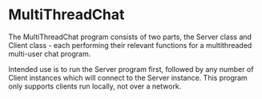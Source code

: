 # MultiThreadChat

The MultiThreadChat program consists of two parts, the Server class and Client class - each performing their relevant functions for a multithreaded multi-user chat program. 

Intended use is to run the Server program first, followed by any number of Client instances which will connect to the Server instance. This program only supports clients run locally, not over a network.
